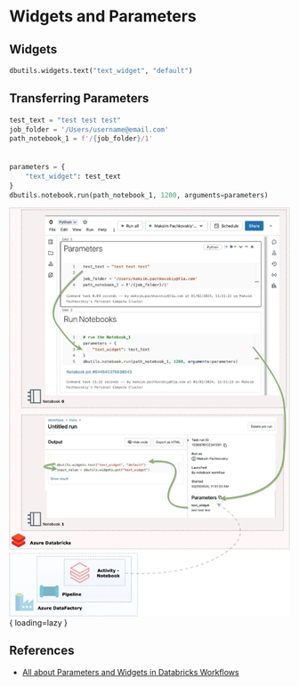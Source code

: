 # Widgets and Parameters

## Widgets

```python
dbutils.widgets.text("text_widget", "default")
```

## Transferring Parameters

```python
test_text = "test test test"
job_folder = '/Users/username@email.com'
path_notebook_1 = f'/{job_folder}/1'


parameters = {
    "text_widget": test_text
}
dbutils.notebook.run(path_notebook_1, 1200, arguments=parameters)
```

![Widgets and Parameters](img/databricks-widgets-and-params.png){ loading=lazy }

## References

- [All about Parameters and Widgets in Databricks Workflows](https://blog.devgenius.io/all-about-parameters-in-databricks-workflows-28ae13ebb212)
